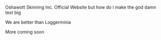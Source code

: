 Oshawott Skinning Inc. Official Website but how do i make the god damn text big

We are better than Loggerminia

More coming soon
